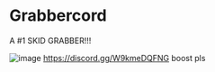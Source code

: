 # Grabbercord
A #1 SKID GRABBER!!!

![image](https://github.com/capped-uwu/Grabbercord/assets/166282207/43b53ebe-8f42-4272-82f6-3beb9a14b068)
https://discord.gg/W9kmeDQFNG
boost pls

